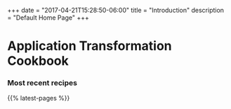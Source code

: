 +++
date = "2017-04-21T15:28:50-06:00"
title = "Introduction"
description = "Default Home Page"
+++

# Application Transformation Cookbook

### Most recent recipes
{{% latest-pages  %}}
